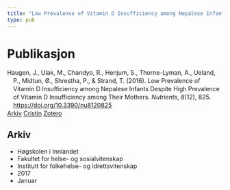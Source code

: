 ```yaml
---
title: "Low Prevalence of Vitamin D Insufficiency among Nepalese Infants Despite High Prevalence of Vitamin D Insufficiency among Their Mothers"
type: pub
---
```

<h1>Publikasjon</h1>
<article id="csl-bib-container-SCZISVJD" class="csl-bib-container">
  <div class="csl-bib-body" style="line-height: 1.35; padding-left: 1em; text-indent:-1em;">
  <div class="csl-entry">Haugen, J., Ulak, M., Chandyo, R., Henjum, S., Thorne-Lyman, A., Ueland, P., Midtun, &#xD8;., Shrestha, P., &amp; Strand, T. (2016). Low Prevalence of Vitamin D Insufficiency among Nepalese Infants Despite High Prevalence of Vitamin D Insufficiency among Their Mothers. <i>Nutrients</i>, <i>8</i>(12), 825. <a href="https://doi.org/10.3390/nu8120825">https://doi.org/10.3390/nu8120825</a></div>
</div>
  <div class="csl-bib-buttons">
    <a href="#taxonomy-article-SCZISVJD" class="csl-bib-button">Arkiv</a>
    <a href="https://app.cristin.no/results/show.jsf?id=1430582" alt="Cristin URL" class="csl-bib-button">Cristin</a>
    <a href="http://zotero.org/groups/5022929/items/SCZISVJD" alt="Zotero URL" class="csl-bib-button">Zotero</a>
  </div>
  <div id="csl-bib-meta-container-SCZISVJD"></div>
</article>
<div id="csl-bib-meta-SCZISVJD" class="csl-bib-meta">
  <article id="taxonomy-article-SCZISVJD" class="taxonomy-article">
    <h1>Arkiv</h1>
    <ul>
      <li>Høgskolen i Innlandet</li>
      <li>Fakultet for helse- og sosialvitenskap</li>
      <li>Institutt for folkehelse- og idrettsvitenskap</li>
      <li>2017</li>
      <li>Januar</li>
    </ul>
  </article>
</div>
